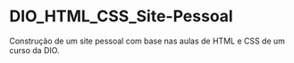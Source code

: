 # DIO_HTML_CSS_Site-Pessoal
Construção de um site pessoal com base nas aulas de HTML e CSS de um curso da DIO.
